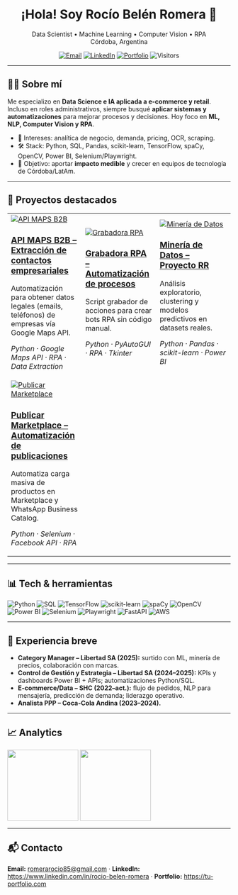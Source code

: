 <!-- PORTADA -->
<h1 align="center">¡Hola! Soy Rocío Belén Romera 👋</h1>
<p align="center">
Data Scientist • Machine Learning • Computer Vision • RPA<br/>
Córdoba, Argentina
</p>

<p align="center">
  <a href="mailto:romerarocio85@gmail.com"><img alt="Email" src="https://img.shields.io/badge/Email-Contactar-informational?logo=gmail"></a>
  <a href="https://www.linkedin.com/in/rocio-belen-romera"><img alt="LinkedIn" src="https://img.shields.io/badge/LinkedIn-Perfil-blue?logo=linkedin"></a>
  <a href="https://tu-portfolio.com"><img alt="Portfolio" src="https://img.shields.io/badge/Portfolio-Live-brightgreen"></a>
  <img alt="Visitors" src="https://komarev.com/ghpvc/?username=rocio-romera&label=Visitas&style=flat">
</p>

---

## 👩‍💻 Sobre mí
Me especializo en **Data Science e IA aplicada a e-commerce y retail**. Incluso en roles administrativos, siempre busqué **aplicar sistemas y automatizaciones** para mejorar procesos y decisiones. Hoy foco en **ML, NLP, Computer Vision y RPA**.

- 🔎 Intereses: analítica de negocio, demanda, pricing, OCR, scraping.
- 🛠️ Stack: Python, SQL, Pandas, scikit-learn, TensorFlow, spaCy, OpenCV, Power BI, Selenium/Playwright.
- 🎯 Objetivo: aportar **impacto medible** y crecer en equipos de tecnología de Córdoba/LatAm.

---

## 🚀 Proyectos destacados
<table>


  <tr>
    <td width="33%">
      <a href="https://github.com/rocioromera911/API_MAPS_B2B">
        <img src="assets/maps-banner.png" alt="API MAPS B2B" />
        <h3>API MAPS B2B – Extracción de contactos empresariales</h3>
      </a>
      <p>Automatización para obtener datos legales (emails, teléfonos) de empresas vía Google Maps API.</p>
      <p><i>Python · Google Maps API · RPA · Data Extraction</i></p>
    </td>
    <td width="33%">
      <a href="https://github.com/rocioromera911/grabadora-rpa">
        <img src="assets/rpa-banner.png" alt="Grabadora RPA" />
        <h3>Grabadora RPA – Automatización de procesos</h3>
      </a>
      <p>Script grabador de acciones para crear bots RPA sin código manual.</p>
      <p><i>Python · PyAutoGUI · RPA · Tkinter</i></p>
    </td>
    <td width="33%">
      <a href="https://github.com/rocioromera911/Mineria_Datos_Proyecto_RR">
        <img src="assets/mineria-banner.png" alt="Minería de Datos" />
        <h3>Minería de Datos – Proyecto RR</h3>
      </a>
      <p>Análisis exploratorio, clustering y modelos predictivos en datasets reales.</p>
      <p><i>Python · Pandas · scikit-learn · Power BI</i></p>
    </td>
  </tr>

  <tr>
    <td width="33%">
      <a href="https://github.com/rocioromera911/Publicar_Marketplace">
        <img src="assets/marketplace-banner.png" alt="Publicar Marketplace" />
        <h3>Publicar Marketplace – Automatización de publicaciones</h3>
      </a>
      <p>Automatiza carga masiva de productos en Marketplace y WhatsApp Business Catalog.</p>
      <p><i>Python · Selenium · Facebook API · RPA</i></p>
    </td>
  </tr>
</table>

---

## 📊 Tech & herramientas
![Python](https://img.shields.io/badge/Python-3.x-informational?logo=python)
![SQL](https://img.shields.io/badge/SQL-PostgreSQL-informational?logo=postgresql)
![TensorFlow](https://img.shields.io/badge/TensorFlow-ML-orange?logo=tensorflow)
![scikit-learn](https://img.shields.io/badge/scikit--learn-ML-yellow)
![spaCy](https://img.shields.io/badge/spaCy-NLP-blue)
![OpenCV](https://img.shields.io/badge/OpenCV-CV-success)
![Power BI](https://img.shields.io/badge/PowerBI-Analytics-critical?logo=powerbi)
![Selenium](https://img.shields.io/badge/Selenium-RPA-lightgrey?logo=selenium)
![Playwright](https://img.shields.io/badge/Playwright-Scraping-brightgreen?logo=playwright)
![FastAPI](https://img.shields.io/badge/FastAPI-Backend-0fa)
![AWS](https://img.shields.io/badge/AWS-Básico-232f3e?logo=amazonaws)

---

## 🧠 Experiencia breve
- **Category Manager – Libertad SA (2025):** surtido con ML, minería de precios, colaboración con marcas.
- **Control de Gestión y Estrategia – Libertad SA (2024–2025):** KPIs y dashboards Power BI + APIs; automatizaciones Python/SQL.
- **E-commerce/Data – SHC (2022–act.):** flujo de pedidos, NLP para mensajería, predicción de demanda; liderazgo operativo.
- **Analista PPP – Coca-Cola Andina (2023–2024).**

---

## 📈 Analytics
<p align="left">
  <img height="160" src="https://github-readme-stats.vercel.app/api?username=rocio-romera&show_icons=true&hide_title=true" />
  <img height="160" src="https://github-readme-stats.vercel.app/api/top-langs/?username=rocio-romera&layout=compact&hide_title=true" />
</p>

---

## 📬 Contacto
**Email:** romerarocio85@gmail.com · **LinkedIn:** https://www.linkedin.com/in/rocio-belen-romera · **Portfolio:** https://tu-portfolio.com
